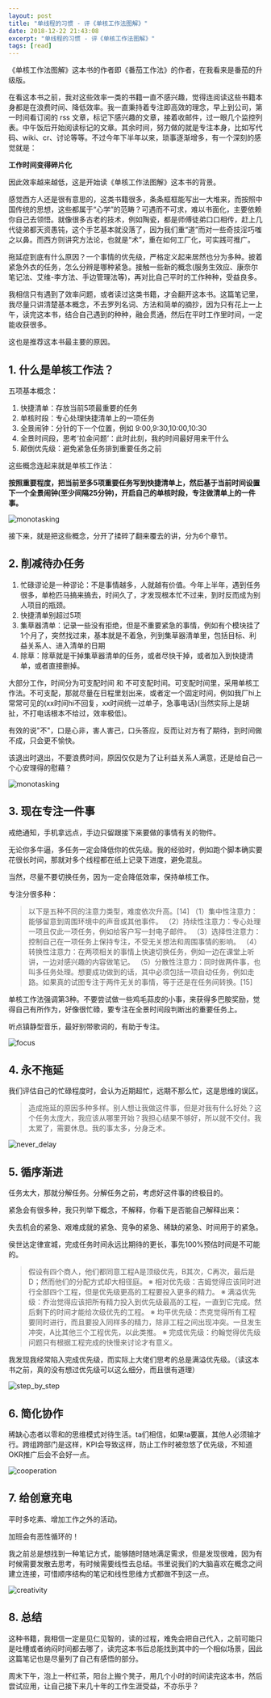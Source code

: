 ```yaml
---
layout: post
title: "单线程的习惯 - 评《单核工作法图解》"
date: 2018-12-22 21:43:08
excerpt: "单线程的习惯 - 评《单核工作法图解》"
tags: [read]
---
```


《单核工作法图解》这本书的作者即《番茄工作法》的作者，在我看来是番茄的升级版。

在看这本书之前，我对这些效率一类的书籍一直不感兴趣，觉得连阅读这些书籍本身都是在浪费时间、降低效率。我一直秉持着专注即高效的理念，早上到公司，第一时间看订阅的 rss 文章，标记下感兴趣的文章，接着收邮件，过一眼几个监控列表。中午饭后开始阅读标记的文章。其余时间，努力做的就是专注本身，比如写代码、wiki、cr、讨论等等。不过今年下半年以来，琐事逐渐增多，有一个深刻的感觉就是：

**工作时间变得碎片化**

因此效率越来越低，这是开始读《单核工作法图解》这本书的背景。

感觉西方人还是很有意思的，这类书籍很多，条条框框能写出一大堆来，而按照中国传统的思想，这些都属于“心学”的范畴？可遇而不可求，难以书面化，主要依赖你自己去领悟。就像很多古老的技术，例如陶瓷，都是师傅徒弟口口相传，赶上几代徒弟都天资愚钝，这个手艺基本就没落了，因为我们重“道”而对一些奇技淫巧嗤之以鼻。而西方则讲究方法论，也就是“术”，重在如何工厂化，可实践可推广。

拖延症到底有什么原因？一个事情的优先级，严格定义起来居然也分为多种。披着紧急外衣的任务，怎么分辨是哪种紧急。接触一些新的概念(服务生效应、康奈尔笔记法、艾维-李方法、手边管理法等)，再对比自己平时的工作种种，受益良多。

我相信只有遇到了效率问题，或者读过这类书籍，才会翻开这本书。这篇笔记里，我尽量只讲清楚基本概念，不去罗列名词、方法和简单的摘抄，因为只有花上一上午，读完这本书，结合自己遇到的种种，融会贯通，然后在平时工作里时间，一定能收获很多。

这也是推荐这本书最主要的原因。

## 1. 什么是单核工作法？

五项基本概念：

1. 快捷清单：存放当前5项最重要的任务  
2. 单核时段：专心处理快捷清单上的一项任务  
3. 全景闹钟：分针的下一个位置，例如 9:00,9:30,10:00,10:30  
4. 全景时间段，思考‘拉金问题’：此时此刻，我的时间最好用来干什么  
5. 颠倒优先级：避免紧急任务排到重要任务之前  

这些概念连起来就是单核工作法：

**按照重要程度，把当前至多5项重要任务写到快捷清单上，然后基于当前时间设置下一个全景闹钟(至少间隔25分钟)，开启自己的单核时段，专注做清单上的一件事。**

![monotasking](/assets/images/monotasking/monotasking.jpeg)

接下来，就是把这些概念，分开了揉碎了翻来覆去的讲，分为6个章节。

## 2. 削减待办任务

1. 忙碌谬论是一种谬论：不是事情越多，人就越有价值。今年上半年，遇到任务很多，单枪匹马搞来搞去，时间久了，才发现根本忙不过来，到时反而成为别人项目的瓶颈。  
2. 快捷清单别超过5项  
3. 集草器清单：记录一些没有拒绝，但是不重要紧急的事情，例如有个模块挂了1个月了，突然找过来，基本就是不着急，列到集草器清单里，包括目标、利益关系人、进入清单的日期  
4. 除草：除草就是干掉集草器清单的任务，或者尽快干掉，或者加入到快捷清单，或者直接删掉。  

大部分工作，时间分为可支配时间 和 不可支配时间。可支配时间里，采用单核工作法。不可支配，那就尽量在日程里划出来，或者定一个固定时间，例如我厂hi上常常可见的(xx时间hi不回复，xx时间统一过单子，急事电话)(当然实际上是胡扯，不打电话根本不给过，效率极低)。

有效的说"不"，口是心非，害人害己，口头答应，反而让对方有了期待，到时间做不成，只会更不愉快。

该退出时退出，不要浪费时间，原因仅仅是为了让利益关系人满意，还是给自己一个心安理得的慰藉？

![monotasking](/assets/images/monotasking/done_todo.jpeg)

## 3. 现在专注一件事

戒绝通知，手机拿远点，手边只留跟接下来要做的事情有关的物件。

无论你多牛逼，多任务一定会降低你的优先级。我的经验时，例如跑个脚本确实要花很长时间，那就对多个线程都在纸上记录下进度，避免混乱。

当然，尽量不要切换任务，因为一定会降低效率，保持单核工作。

专注分很多种：

> 以下是五种不同的注意力类型，难度依次升高。[14]
（1）集中性注意力：能够留意到周围环境中的声音或其他事件。
（2）持续性注意力：专心处理一项且仅此一项任务，例如给客户写一封电子邮件。
（3）选择性注意力：控制自己在一项任务上保持专注，不受无关想法和周围事情的影响。
（4）转换性注意力：在两项相关的事情上快速切换任务，例如一边在课堂上听讲，一边对感兴趣的内容做笔记。
（5）分散性注意力：同时做两件事，也叫多任务处理。想要成功做到的话，其中必须包括一项自动任务，例如走路。如果真的试图专注于两件无关的事情，等于还是在任务间转换。[15]

单核工作法强调第3种。不要尝试做一些鸡毛蒜皮的小事，来获得多巴胺奖励，觉得自己有所作为，好像很忙碌，要专注在全景时间段判断出的重要任务上。

听点镇静型音乐，最好别带歌词的，有助于专注。

![focus](/assets/images/monotasking/focus.jpeg)

## 4. 永不拖延

我们评估自己的忙碌程度时，会认为近期超忙，远期不那么忙，这是思维的误区。

>造成拖延的原因多种多样。别人想让我做这件事，但是对我有什么好处？这个任务太庞大，我应该从哪里开始？我担心结果不够好，所以就不交付。我太累了，需要休息。我的事太多，分身乏术。


![never_delay](/assets/images/monotasking/never_delay.jpeg)

## 5. 循序渐进

任务太大，那就分解任务。分解任务之前，考虑好这件事的终极目的。

紧急会有很多种，我只列举下概念，不解释，你看下是否能自己解释出来：

失去机会的紧急、艰难成就的紧急、竞争的紧急、稀缺的紧急、时间用于的紧急。

侯世达定律宣城，完成任务时间永远比期待的更长，事先100%预估时间是不可能的。

>假设有四个商人，他们都同意工程A是顶级优先，B其次，C再次，最后是D；然而他们的分配方式却大相径庭。
※ 相对优先级：吉姆觉得应该同时进行全部四个工程，但是优先级更高的工程要投入更多的精力。
※ 满溢优先级：乔治觉得应该把所有精力投入到优先级最高的工程，一直到它完成。然后剩下的时间才能给次级优先的工程。
※ 均平优先级：杰克觉得所有工程要同时进行，而且要投入同样多的精力，除非工程之间出现冲突。一旦发生冲突，A比其他三个工程优先，以此类推。
※ 完成优先级：约翰觉得优先级问题只有根据工程完成的快慢来讨论才有意义。

我发现我经常陷入完成优先级，而实际上大佬们思考的总是满溢优先级。（读这本书之前，真的没有想过优先级可以这么细分，而且很有道理）

![step_by_step](/assets/images/monotasking/step_by_step.jpeg)

## 6. 简化协作

稀缺心态者以零和的思维模式对待生活。ta们相信，如果ta要赢，其他人必须输才行。跨组跨部门是这样，KPI会导致这样，防止工作时被忽悠了优先级，不知道OKR推广后会不会好一点。

![cooperation](/assets/images/monotasking/cooperation.jpeg)

## 7. 给创意充电

平时多吃素、增加工作之外的活动。

加班会有恶性循环的！

我之前总是想找到一种笔记方式，能够随时随地满足需求，但是发现很难，因为有时候需要发散去思考，有时候需要线性去总结。书里说我们的大脑喜欢在概念之间建立连接，可惜顺序结构的笔记和线性思维方式都做不到这一点。

![creativity](/assets/images/monotasking/creativity.jpeg)

## 8. 总结

这种书籍，我相信一定是见仁见智的，读的过程，难免会把自己代入，之前可能只是吐槽或者纳闷时间都去哪了，读完这本书后总能找到其中的一个相似场景，因此这篇笔记也是尽量列了自己有感悟的部分。

周末下午，泡上一杯红茶，阳台上搬个凳子，用几个小时的时间读完这本书，然后尝试应用，让自己接下来几十年的工作生涯受益，不亦乐乎？